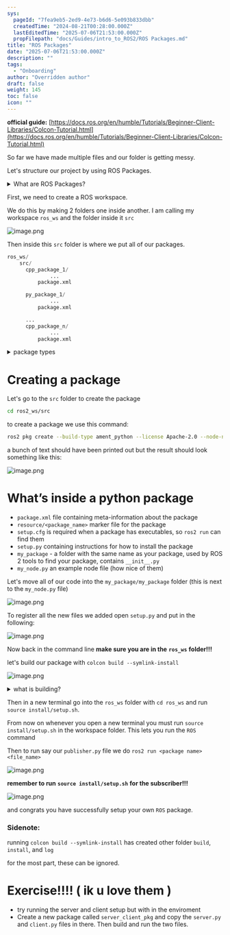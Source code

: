 ```yaml
---
sys:
  pageId: "7fea9eb5-2ed9-4e73-b6d6-5e093b833dbb"
  createdTime: "2024-08-21T00:28:00.000Z"
  lastEditedTime: "2025-07-06T21:53:00.000Z"
  propFilepath: "docs/Guides/intro_to_ROS2/ROS Packages.md"
title: "ROS Packages"
date: "2025-07-06T21:53:00.000Z"
description: ""
tags:
  - "Onboarding"
author: "Overridden author"
draft: false
weight: 145
toc: false
icon: ""
---
```


**official guide:** [https://docs.ros.org/en/humble/Tutorials/Beginner-Client-Libraries/Colcon-Tutorial.html](https://docs.ros.org/en/humble/Tutorials/Beginner-Client-Libraries/Colcon-Tutorial.html)

So far we have made multiple files and our folder is getting messy.

Let's structure our project by using ROS Packages.

<details>
      <summary>What are ROS Packages?</summary>
      ROS Packages are, as the name implies, packages of code that are highly sharable between ROS developers.
  </details>

First, we need to create a ROS workspace.

We do this by making 2 folders one inside another. I am calling my workspace `ros_ws` and the folder inside it `src`

![image.png](https://prod-files-secure.s3.us-west-2.amazonaws.com/d518164a-d88e-44d1-a4ee-3adb3bd8bce0/70706947-fd18-4537-a67b-e12946812d31/image.png?X-Amz-Algorithm=AWS4-HMAC-SHA256&X-Amz-Content-Sha256=UNSIGNED-PAYLOAD&X-Amz-Credential=ASIAZI2LB466TGPEEVFZ%2F20250805%2Fus-west-2%2Fs3%2Faws4_request&X-Amz-Date=20250805T111000Z&X-Amz-Expires=3600&X-Amz-Security-Token=IQoJb3JpZ2luX2VjECIaCXVzLXdlc3QtMiJGMEQCIBHXk%2F2GNBlepW7vvupO5KHrBvwl%2BoI6%2Fp8fDwBNJti1AiBSP%2FoQe%2BzKutNZz8SEvKoJgmivafRSlDNBy9CoQuaNdir%2FAwhbEAAaDDYzNzQyMzE4MzgwNSIMmkv3v7OrxUAzeCBjKtwDXcMpBuu5oqB4eW9WZU2wI546fod1x%2Fq9aIDG4d2Gro2UyXRV58IA4aoVfFSmr4d7CtDNhc2iQdZU83k74ef57IUiwBWfjAE5p12SHJI3NufvleK41bTaBy50JDYByhfwCLhWwiBR7ULqHD19HN%2BG4AOjcs%2BaiN%2FdW%2FVu4sCoTvY3pe9S6Fqvh6SLPa%2FILeM07fyogA%2B0rJFJjBdkMRAqBIiwLIQhAMoVUtke9j9UDhXNpBeI9z8%2FX%2Buhhz4b%2BJejv0914FjgJVr0p9owCTIWOTgEFbdthVTMt9TQb5j0CDCuSFF2AzrAwKj0jtpTcUu1z2bDCyTgPsF97Y3Mkl3wTFJjxzPRAGKGQzQv%2FN3%2BchmPJ%2BLT7gqfi8UP%2FYudRISWDRn8rdM2VYuatnaMSCPKJV2WqcZIi6UIc%2B23IIXs0cjNU42CXywLuz5HKIfshyHCaoUXVsgM1SdtV4y5%2F3ocoSuKfWzaxVV3UIH4zA4g%2Fb09EbVSFCCftaYEE0z%2Fs6QajyyH7mT79ZoeaIdMh%2BoxoE0%2BcJQOfg5z2TH%2FQ50VUmxYFAHBHd786tRCDhu75V2Nz85TR2c2Y3f6BoIL51dQnvPO%2FymEZPWEB87%2B2RF9COv%2FXp9OeaMUtk0y66sw0qzHxAY6pgG%2BE5jkqfpPRyqOKISxWwwOiT997kv5ArxNmNyhO1eWCULLfppJ%2Fn8dBhbLSpcFsrz1kEiSk3WxTJRQTiCDwEr47c8pbPrNPnxwwY6tUgMw3kmSkn6UuDTFRUEKZxk9ElGrgm4rcxZ2CLykMNkarmZ%2BaxtA8J8kr8glWLj7ekpkIDglpTztS%2FFxon8VhlsG8Nhm0a7Zpr3xl3JrlcDJdONyz8ACMyqF&X-Amz-Signature=e55ac6fe98bfa82c036b9c28e416bf7d58a5b94314fc08eaf218abbe34970de6&X-Amz-SignedHeaders=host&x-amz-checksum-mode=ENABLED&x-id=GetObject)

Then inside this `src` folder is where we put all of our packages.

```python
ros_ws/
    src/
      cpp_package_1/
		      ...
          package.xml

      py_package_1/
		      ...
          package.xml

      ...
      cpp_package_n/
		      ...
          package.xml

```

<details>

<summary>package types</summary>

packages can be either `C++` or python.

the intern file structure is different for each but for this guide we will stick to creating python packages

</details>

# Creating a package

Let's go to the `src` folder to create the package

```bash
cd ros2_ws/src
```

to create a package we use this command:

```bash
ros2 pkg create --build-type ament_python --license Apache-2.0 --node-name my_node my_package
```

a bunch of text should have been printed out but the result should look something like this:

![image.png](https://prod-files-secure.s3.us-west-2.amazonaws.com/d518164a-d88e-44d1-a4ee-3adb3bd8bce0/e6cf1e3f-8512-4a3e-b131-079f800bf3e8/image.png?X-Amz-Algorithm=AWS4-HMAC-SHA256&X-Amz-Content-Sha256=UNSIGNED-PAYLOAD&X-Amz-Credential=ASIAZI2LB466TGPEEVFZ%2F20250805%2Fus-west-2%2Fs3%2Faws4_request&X-Amz-Date=20250805T111000Z&X-Amz-Expires=3600&X-Amz-Security-Token=IQoJb3JpZ2luX2VjECIaCXVzLXdlc3QtMiJGMEQCIBHXk%2F2GNBlepW7vvupO5KHrBvwl%2BoI6%2Fp8fDwBNJti1AiBSP%2FoQe%2BzKutNZz8SEvKoJgmivafRSlDNBy9CoQuaNdir%2FAwhbEAAaDDYzNzQyMzE4MzgwNSIMmkv3v7OrxUAzeCBjKtwDXcMpBuu5oqB4eW9WZU2wI546fod1x%2Fq9aIDG4d2Gro2UyXRV58IA4aoVfFSmr4d7CtDNhc2iQdZU83k74ef57IUiwBWfjAE5p12SHJI3NufvleK41bTaBy50JDYByhfwCLhWwiBR7ULqHD19HN%2BG4AOjcs%2BaiN%2FdW%2FVu4sCoTvY3pe9S6Fqvh6SLPa%2FILeM07fyogA%2B0rJFJjBdkMRAqBIiwLIQhAMoVUtke9j9UDhXNpBeI9z8%2FX%2Buhhz4b%2BJejv0914FjgJVr0p9owCTIWOTgEFbdthVTMt9TQb5j0CDCuSFF2AzrAwKj0jtpTcUu1z2bDCyTgPsF97Y3Mkl3wTFJjxzPRAGKGQzQv%2FN3%2BchmPJ%2BLT7gqfi8UP%2FYudRISWDRn8rdM2VYuatnaMSCPKJV2WqcZIi6UIc%2B23IIXs0cjNU42CXywLuz5HKIfshyHCaoUXVsgM1SdtV4y5%2F3ocoSuKfWzaxVV3UIH4zA4g%2Fb09EbVSFCCftaYEE0z%2Fs6QajyyH7mT79ZoeaIdMh%2BoxoE0%2BcJQOfg5z2TH%2FQ50VUmxYFAHBHd786tRCDhu75V2Nz85TR2c2Y3f6BoIL51dQnvPO%2FymEZPWEB87%2B2RF9COv%2FXp9OeaMUtk0y66sw0qzHxAY6pgG%2BE5jkqfpPRyqOKISxWwwOiT997kv5ArxNmNyhO1eWCULLfppJ%2Fn8dBhbLSpcFsrz1kEiSk3WxTJRQTiCDwEr47c8pbPrNPnxwwY6tUgMw3kmSkn6UuDTFRUEKZxk9ElGrgm4rcxZ2CLykMNkarmZ%2BaxtA8J8kr8glWLj7ekpkIDglpTztS%2FFxon8VhlsG8Nhm0a7Zpr3xl3JrlcDJdONyz8ACMyqF&X-Amz-Signature=0d1e63b96d20c3d7918c0519b616c5396753a101db83340f3e4f8edb0fc3c2c7&X-Amz-SignedHeaders=host&x-amz-checksum-mode=ENABLED&x-id=GetObject)

# What’s inside a python package

- `package.xml` file containing meta-information about the package
- `resource/<package_name>` marker file for the package
- `setup.cfg` is required when a package has executables, so `ros2 run` can find them
- `setup.py` containing instructions for how to install the package
- `my_package` - a folder with the same name as your package, used by ROS 2 tools to find your package, contains `__init__.py`
- `my_node.py` an example node file (how nice of them)

Let's move all of our code into the `my_package/my_package` folder (this is next to the `my_node.py` file)

![image.png](https://prod-files-secure.s3.us-west-2.amazonaws.com/d518164a-d88e-44d1-a4ee-3adb3bd8bce0/9ce58f11-0da9-4d3e-b86d-506a9685d378/image.png?X-Amz-Algorithm=AWS4-HMAC-SHA256&X-Amz-Content-Sha256=UNSIGNED-PAYLOAD&X-Amz-Credential=ASIAZI2LB466TGPEEVFZ%2F20250805%2Fus-west-2%2Fs3%2Faws4_request&X-Amz-Date=20250805T111000Z&X-Amz-Expires=3600&X-Amz-Security-Token=IQoJb3JpZ2luX2VjECIaCXVzLXdlc3QtMiJGMEQCIBHXk%2F2GNBlepW7vvupO5KHrBvwl%2BoI6%2Fp8fDwBNJti1AiBSP%2FoQe%2BzKutNZz8SEvKoJgmivafRSlDNBy9CoQuaNdir%2FAwhbEAAaDDYzNzQyMzE4MzgwNSIMmkv3v7OrxUAzeCBjKtwDXcMpBuu5oqB4eW9WZU2wI546fod1x%2Fq9aIDG4d2Gro2UyXRV58IA4aoVfFSmr4d7CtDNhc2iQdZU83k74ef57IUiwBWfjAE5p12SHJI3NufvleK41bTaBy50JDYByhfwCLhWwiBR7ULqHD19HN%2BG4AOjcs%2BaiN%2FdW%2FVu4sCoTvY3pe9S6Fqvh6SLPa%2FILeM07fyogA%2B0rJFJjBdkMRAqBIiwLIQhAMoVUtke9j9UDhXNpBeI9z8%2FX%2Buhhz4b%2BJejv0914FjgJVr0p9owCTIWOTgEFbdthVTMt9TQb5j0CDCuSFF2AzrAwKj0jtpTcUu1z2bDCyTgPsF97Y3Mkl3wTFJjxzPRAGKGQzQv%2FN3%2BchmPJ%2BLT7gqfi8UP%2FYudRISWDRn8rdM2VYuatnaMSCPKJV2WqcZIi6UIc%2B23IIXs0cjNU42CXywLuz5HKIfshyHCaoUXVsgM1SdtV4y5%2F3ocoSuKfWzaxVV3UIH4zA4g%2Fb09EbVSFCCftaYEE0z%2Fs6QajyyH7mT79ZoeaIdMh%2BoxoE0%2BcJQOfg5z2TH%2FQ50VUmxYFAHBHd786tRCDhu75V2Nz85TR2c2Y3f6BoIL51dQnvPO%2FymEZPWEB87%2B2RF9COv%2FXp9OeaMUtk0y66sw0qzHxAY6pgG%2BE5jkqfpPRyqOKISxWwwOiT997kv5ArxNmNyhO1eWCULLfppJ%2Fn8dBhbLSpcFsrz1kEiSk3WxTJRQTiCDwEr47c8pbPrNPnxwwY6tUgMw3kmSkn6UuDTFRUEKZxk9ElGrgm4rcxZ2CLykMNkarmZ%2BaxtA8J8kr8glWLj7ekpkIDglpTztS%2FFxon8VhlsG8Nhm0a7Zpr3xl3JrlcDJdONyz8ACMyqF&X-Amz-Signature=08d0a60d37c96fcec2b2eaab0fe4f9586e8cdadcc3486ccbcdca0e73f5c73cca&X-Amz-SignedHeaders=host&x-amz-checksum-mode=ENABLED&x-id=GetObject)

To register all the new files we added open `setup.py` and put in the following:

![image.png](https://prod-files-secure.s3.us-west-2.amazonaws.com/d518164a-d88e-44d1-a4ee-3adb3bd8bce0/1cd7c262-4cae-4496-9d75-c178537d24a2/image.png?X-Amz-Algorithm=AWS4-HMAC-SHA256&X-Amz-Content-Sha256=UNSIGNED-PAYLOAD&X-Amz-Credential=ASIAZI2LB466TGPEEVFZ%2F20250805%2Fus-west-2%2Fs3%2Faws4_request&X-Amz-Date=20250805T111000Z&X-Amz-Expires=3600&X-Amz-Security-Token=IQoJb3JpZ2luX2VjECIaCXVzLXdlc3QtMiJGMEQCIBHXk%2F2GNBlepW7vvupO5KHrBvwl%2BoI6%2Fp8fDwBNJti1AiBSP%2FoQe%2BzKutNZz8SEvKoJgmivafRSlDNBy9CoQuaNdir%2FAwhbEAAaDDYzNzQyMzE4MzgwNSIMmkv3v7OrxUAzeCBjKtwDXcMpBuu5oqB4eW9WZU2wI546fod1x%2Fq9aIDG4d2Gro2UyXRV58IA4aoVfFSmr4d7CtDNhc2iQdZU83k74ef57IUiwBWfjAE5p12SHJI3NufvleK41bTaBy50JDYByhfwCLhWwiBR7ULqHD19HN%2BG4AOjcs%2BaiN%2FdW%2FVu4sCoTvY3pe9S6Fqvh6SLPa%2FILeM07fyogA%2B0rJFJjBdkMRAqBIiwLIQhAMoVUtke9j9UDhXNpBeI9z8%2FX%2Buhhz4b%2BJejv0914FjgJVr0p9owCTIWOTgEFbdthVTMt9TQb5j0CDCuSFF2AzrAwKj0jtpTcUu1z2bDCyTgPsF97Y3Mkl3wTFJjxzPRAGKGQzQv%2FN3%2BchmPJ%2BLT7gqfi8UP%2FYudRISWDRn8rdM2VYuatnaMSCPKJV2WqcZIi6UIc%2B23IIXs0cjNU42CXywLuz5HKIfshyHCaoUXVsgM1SdtV4y5%2F3ocoSuKfWzaxVV3UIH4zA4g%2Fb09EbVSFCCftaYEE0z%2Fs6QajyyH7mT79ZoeaIdMh%2BoxoE0%2BcJQOfg5z2TH%2FQ50VUmxYFAHBHd786tRCDhu75V2Nz85TR2c2Y3f6BoIL51dQnvPO%2FymEZPWEB87%2B2RF9COv%2FXp9OeaMUtk0y66sw0qzHxAY6pgG%2BE5jkqfpPRyqOKISxWwwOiT997kv5ArxNmNyhO1eWCULLfppJ%2Fn8dBhbLSpcFsrz1kEiSk3WxTJRQTiCDwEr47c8pbPrNPnxwwY6tUgMw3kmSkn6UuDTFRUEKZxk9ElGrgm4rcxZ2CLykMNkarmZ%2BaxtA8J8kr8glWLj7ekpkIDglpTztS%2FFxon8VhlsG8Nhm0a7Zpr3xl3JrlcDJdONyz8ACMyqF&X-Amz-Signature=eb03e00db1a6627e31030c09cf8f8c698cfce44d7c94b05e2bac4ca543675d1d&X-Amz-SignedHeaders=host&x-amz-checksum-mode=ENABLED&x-id=GetObject)

Now back in the command line **make sure you are in the** **`ros_ws`** **folder!!!**

let's build our package with `colcon build --symlink-install`

![image.png](https://prod-files-secure.s3.us-west-2.amazonaws.com/d518164a-d88e-44d1-a4ee-3adb3bd8bce0/2f2a0d27-b173-48fd-b189-5f5c0ce65619/image.png?X-Amz-Algorithm=AWS4-HMAC-SHA256&X-Amz-Content-Sha256=UNSIGNED-PAYLOAD&X-Amz-Credential=ASIAZI2LB466TGPEEVFZ%2F20250805%2Fus-west-2%2Fs3%2Faws4_request&X-Amz-Date=20250805T111000Z&X-Amz-Expires=3600&X-Amz-Security-Token=IQoJb3JpZ2luX2VjECIaCXVzLXdlc3QtMiJGMEQCIBHXk%2F2GNBlepW7vvupO5KHrBvwl%2BoI6%2Fp8fDwBNJti1AiBSP%2FoQe%2BzKutNZz8SEvKoJgmivafRSlDNBy9CoQuaNdir%2FAwhbEAAaDDYzNzQyMzE4MzgwNSIMmkv3v7OrxUAzeCBjKtwDXcMpBuu5oqB4eW9WZU2wI546fod1x%2Fq9aIDG4d2Gro2UyXRV58IA4aoVfFSmr4d7CtDNhc2iQdZU83k74ef57IUiwBWfjAE5p12SHJI3NufvleK41bTaBy50JDYByhfwCLhWwiBR7ULqHD19HN%2BG4AOjcs%2BaiN%2FdW%2FVu4sCoTvY3pe9S6Fqvh6SLPa%2FILeM07fyogA%2B0rJFJjBdkMRAqBIiwLIQhAMoVUtke9j9UDhXNpBeI9z8%2FX%2Buhhz4b%2BJejv0914FjgJVr0p9owCTIWOTgEFbdthVTMt9TQb5j0CDCuSFF2AzrAwKj0jtpTcUu1z2bDCyTgPsF97Y3Mkl3wTFJjxzPRAGKGQzQv%2FN3%2BchmPJ%2BLT7gqfi8UP%2FYudRISWDRn8rdM2VYuatnaMSCPKJV2WqcZIi6UIc%2B23IIXs0cjNU42CXywLuz5HKIfshyHCaoUXVsgM1SdtV4y5%2F3ocoSuKfWzaxVV3UIH4zA4g%2Fb09EbVSFCCftaYEE0z%2Fs6QajyyH7mT79ZoeaIdMh%2BoxoE0%2BcJQOfg5z2TH%2FQ50VUmxYFAHBHd786tRCDhu75V2Nz85TR2c2Y3f6BoIL51dQnvPO%2FymEZPWEB87%2B2RF9COv%2FXp9OeaMUtk0y66sw0qzHxAY6pgG%2BE5jkqfpPRyqOKISxWwwOiT997kv5ArxNmNyhO1eWCULLfppJ%2Fn8dBhbLSpcFsrz1kEiSk3WxTJRQTiCDwEr47c8pbPrNPnxwwY6tUgMw3kmSkn6UuDTFRUEKZxk9ElGrgm4rcxZ2CLykMNkarmZ%2BaxtA8J8kr8glWLj7ekpkIDglpTztS%2FFxon8VhlsG8Nhm0a7Zpr3xl3JrlcDJdONyz8ACMyqF&X-Amz-Signature=a1dd3cf15da2e5e4565b1ddb74229bff7f69b9e7e5a5657465af16de46e8a63a&X-Amz-SignedHeaders=host&x-amz-checksum-mode=ENABLED&x-id=GetObject)

<details>

<summary>what is building?</summary>

if you are a CS major at Rose-Hulman you will learn the answer to this in CSSE132

but TLDR; is it combines all the code files into one program that can be run easily 

</details>

Then in a new terminal go into the `ros_ws` folder with `cd ros_ws` and run `source install/setup.sh`. 

From now on whenever you open a new terminal you must run `source install/setup.sh` in the workspace folder. This lets you run the `ROS` command

Then to run say our `publisher.py` file we do `ros2 run <package name> <file_name>`

![image.png](https://prod-files-secure.s3.us-west-2.amazonaws.com/d518164a-d88e-44d1-a4ee-3adb3bd8bce0/4f4b1219-3a44-4632-aa0a-ce3471699f59/image.png?X-Amz-Algorithm=AWS4-HMAC-SHA256&X-Amz-Content-Sha256=UNSIGNED-PAYLOAD&X-Amz-Credential=ASIAZI2LB466TGPEEVFZ%2F20250805%2Fus-west-2%2Fs3%2Faws4_request&X-Amz-Date=20250805T111000Z&X-Amz-Expires=3600&X-Amz-Security-Token=IQoJb3JpZ2luX2VjECIaCXVzLXdlc3QtMiJGMEQCIBHXk%2F2GNBlepW7vvupO5KHrBvwl%2BoI6%2Fp8fDwBNJti1AiBSP%2FoQe%2BzKutNZz8SEvKoJgmivafRSlDNBy9CoQuaNdir%2FAwhbEAAaDDYzNzQyMzE4MzgwNSIMmkv3v7OrxUAzeCBjKtwDXcMpBuu5oqB4eW9WZU2wI546fod1x%2Fq9aIDG4d2Gro2UyXRV58IA4aoVfFSmr4d7CtDNhc2iQdZU83k74ef57IUiwBWfjAE5p12SHJI3NufvleK41bTaBy50JDYByhfwCLhWwiBR7ULqHD19HN%2BG4AOjcs%2BaiN%2FdW%2FVu4sCoTvY3pe9S6Fqvh6SLPa%2FILeM07fyogA%2B0rJFJjBdkMRAqBIiwLIQhAMoVUtke9j9UDhXNpBeI9z8%2FX%2Buhhz4b%2BJejv0914FjgJVr0p9owCTIWOTgEFbdthVTMt9TQb5j0CDCuSFF2AzrAwKj0jtpTcUu1z2bDCyTgPsF97Y3Mkl3wTFJjxzPRAGKGQzQv%2FN3%2BchmPJ%2BLT7gqfi8UP%2FYudRISWDRn8rdM2VYuatnaMSCPKJV2WqcZIi6UIc%2B23IIXs0cjNU42CXywLuz5HKIfshyHCaoUXVsgM1SdtV4y5%2F3ocoSuKfWzaxVV3UIH4zA4g%2Fb09EbVSFCCftaYEE0z%2Fs6QajyyH7mT79ZoeaIdMh%2BoxoE0%2BcJQOfg5z2TH%2FQ50VUmxYFAHBHd786tRCDhu75V2Nz85TR2c2Y3f6BoIL51dQnvPO%2FymEZPWEB87%2B2RF9COv%2FXp9OeaMUtk0y66sw0qzHxAY6pgG%2BE5jkqfpPRyqOKISxWwwOiT997kv5ArxNmNyhO1eWCULLfppJ%2Fn8dBhbLSpcFsrz1kEiSk3WxTJRQTiCDwEr47c8pbPrNPnxwwY6tUgMw3kmSkn6UuDTFRUEKZxk9ElGrgm4rcxZ2CLykMNkarmZ%2BaxtA8J8kr8glWLj7ekpkIDglpTztS%2FFxon8VhlsG8Nhm0a7Zpr3xl3JrlcDJdONyz8ACMyqF&X-Amz-Signature=5c445bd7cab51388761193262ba5a9df4cc69d5037db49617280ba13e0347c16&X-Amz-SignedHeaders=host&x-amz-checksum-mode=ENABLED&x-id=GetObject)

**remember to run** **`source install/setup.sh`** **for the subscriber!!!**

![image.png](https://prod-files-secure.s3.us-west-2.amazonaws.com/d518164a-d88e-44d1-a4ee-3adb3bd8bce0/02121119-dad4-49ec-8356-c956108b4243/image.png?X-Amz-Algorithm=AWS4-HMAC-SHA256&X-Amz-Content-Sha256=UNSIGNED-PAYLOAD&X-Amz-Credential=ASIAZI2LB466TGPEEVFZ%2F20250805%2Fus-west-2%2Fs3%2Faws4_request&X-Amz-Date=20250805T111000Z&X-Amz-Expires=3600&X-Amz-Security-Token=IQoJb3JpZ2luX2VjECIaCXVzLXdlc3QtMiJGMEQCIBHXk%2F2GNBlepW7vvupO5KHrBvwl%2BoI6%2Fp8fDwBNJti1AiBSP%2FoQe%2BzKutNZz8SEvKoJgmivafRSlDNBy9CoQuaNdir%2FAwhbEAAaDDYzNzQyMzE4MzgwNSIMmkv3v7OrxUAzeCBjKtwDXcMpBuu5oqB4eW9WZU2wI546fod1x%2Fq9aIDG4d2Gro2UyXRV58IA4aoVfFSmr4d7CtDNhc2iQdZU83k74ef57IUiwBWfjAE5p12SHJI3NufvleK41bTaBy50JDYByhfwCLhWwiBR7ULqHD19HN%2BG4AOjcs%2BaiN%2FdW%2FVu4sCoTvY3pe9S6Fqvh6SLPa%2FILeM07fyogA%2B0rJFJjBdkMRAqBIiwLIQhAMoVUtke9j9UDhXNpBeI9z8%2FX%2Buhhz4b%2BJejv0914FjgJVr0p9owCTIWOTgEFbdthVTMt9TQb5j0CDCuSFF2AzrAwKj0jtpTcUu1z2bDCyTgPsF97Y3Mkl3wTFJjxzPRAGKGQzQv%2FN3%2BchmPJ%2BLT7gqfi8UP%2FYudRISWDRn8rdM2VYuatnaMSCPKJV2WqcZIi6UIc%2B23IIXs0cjNU42CXywLuz5HKIfshyHCaoUXVsgM1SdtV4y5%2F3ocoSuKfWzaxVV3UIH4zA4g%2Fb09EbVSFCCftaYEE0z%2Fs6QajyyH7mT79ZoeaIdMh%2BoxoE0%2BcJQOfg5z2TH%2FQ50VUmxYFAHBHd786tRCDhu75V2Nz85TR2c2Y3f6BoIL51dQnvPO%2FymEZPWEB87%2B2RF9COv%2FXp9OeaMUtk0y66sw0qzHxAY6pgG%2BE5jkqfpPRyqOKISxWwwOiT997kv5ArxNmNyhO1eWCULLfppJ%2Fn8dBhbLSpcFsrz1kEiSk3WxTJRQTiCDwEr47c8pbPrNPnxwwY6tUgMw3kmSkn6UuDTFRUEKZxk9ElGrgm4rcxZ2CLykMNkarmZ%2BaxtA8J8kr8glWLj7ekpkIDglpTztS%2FFxon8VhlsG8Nhm0a7Zpr3xl3JrlcDJdONyz8ACMyqF&X-Amz-Signature=42868e233190fc2cc34d9690a363885cdd49f1fcb6af7c6cbae7cb9c466ec029&X-Amz-SignedHeaders=host&x-amz-checksum-mode=ENABLED&x-id=GetObject)

and congrats you have successfully setup your own `ROS` package.

### Sidenote:

running `colcon build --symlink-install` has created other folder `build`, `install`, and `log`

for the most part, these can be ignored.

# Exercise!!!! ( ik u love them )

- try running the server and client setup but with in the enviroment
- Create a new package called `server_client_pkg` and copy the `server.py` and `client.py` files in there. Then build and run the two files.
